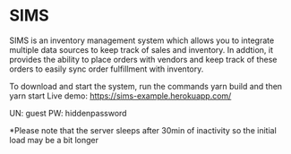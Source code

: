 # SIMS

SIMS is an inventory management system which allows you to integrate multiple data sources to keep track of sales and inventory. In addtion, it provides the ability to place orders with vendors and keep track of these orders to easily sync order fulfillment with inventory.

To download and start the system, run the commands yarn build and then yarn start
Live demo: https://sims-example.herokuapp.com/

UN: guest 
PW: hiddenpassword

*Please note that the server sleeps after 30min of inactivity so the initial load may be a bit longer
